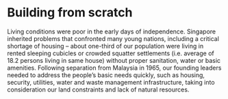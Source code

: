 # Building from scratch

Living conditions were poor in the early days of independence. Singapore inherited problems that confronted many young nations, including a critical shortage of housing – about one-third of our population were living in rented sleeping cubicles or crowded squatter settlements (i.e. average of 18.2 persons living in same house) without proper sanitation, water or basic amenities. Following separation from Malaysia in 1965, our founding leaders needed to address the people’s basic needs quickly, such as housing, security, utilities, water and waste management infrastructure, taking into consideration our land constraints and lack of natural resources.   
